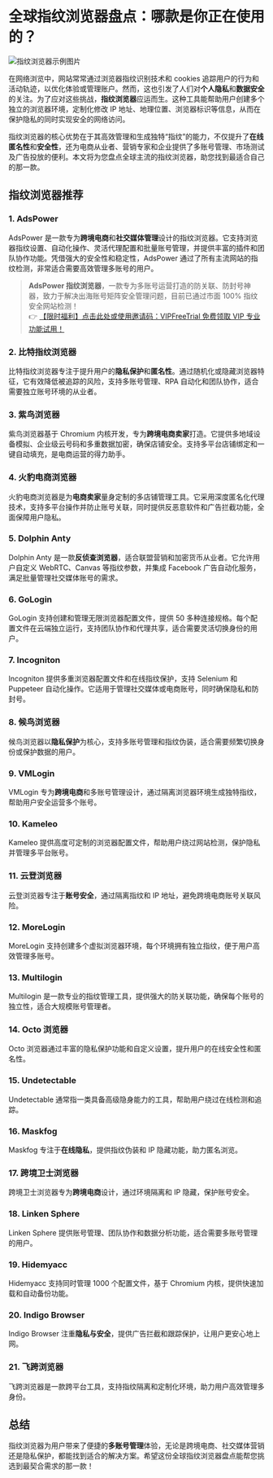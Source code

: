 # 全球指纹浏览器盘点：哪款是你正在使用的？

![指纹浏览器示例图片](https://198301.xyz/img/7581848821.webp)

在网络浏览中，网站常常通过浏览器指纹识别技术和 cookies 追踪用户的行为和活动轨迹，以优化体验或管理账户。然而，这也引发了人们对**个人隐私**和**数据安全**的关注。为了应对这些挑战，**指纹浏览器**应运而生。这种工具能帮助用户创建多个独立的浏览器环境，定制化修改 IP 地址、地理位置、浏览器标识等信息，从而在保护隐私的同时实现安全的网络访问。

指纹浏览器的核心优势在于其高效管理和生成独特“指纹”的能力，不仅提升了**在线匿名性**和**安全性**，还为电商从业者、营销专家和企业提供了多账号管理、市场测试及广告投放的便利。本文将为您盘点全球主流的指纹浏览器，助您找到最适合自己的那一款。

## 指纹浏览器推荐

### 1. AdsPower
AdsPower 是一款专为**跨境电商**和**社交媒体管理**设计的指纹浏览器。它支持浏览器指纹设置、自动化操作、灵活代理配置和批量账号管理，并提供丰富的插件和团队协作功能。凭借强大的安全性和稳定性，AdsPower 通过了所有主流网站的指纹检测，非常适合需要高效管理多账号的用户。

> **AdsPower 指纹浏览器**，一款专为多账号运营打造的防关联、防封号神器，致力于解决出海账号矩阵安全管理问题，目前已通过市面 100% 指纹安全网站检测！  
> 👉 [【限时福利】点击此处或使用邀请码：VIPFreeTrial 免费领取 VIP 专业功能试用！](https://bit.ly/adspower_free)

### 2. 比特指纹浏览器
比特指纹浏览器专注于提升用户的**隐私保护**和**匿名性**。通过随机化或隐藏浏览器特征，它有效降低被追踪的风险，支持多账号管理、RPA 自动化和团队协作，适合需要独立账号环境的从业者。

### 3. 紫鸟浏览器
紫鸟浏览器基于 Chromium 内核开发，专为**跨境电商卖家**打造。它提供多地域设备模拟、企业级云号码和多重数据加密，确保店铺安全。支持多平台店铺绑定和一键自动填充，是电商运营的得力助手。

### 4. 火豹电商浏览器
火豹电商浏览器是为**电商卖家**量身定制的多店铺管理工具。它采用深度匿名化代理技术，支持多平台操作并防止账号关联，同时提供反恶意软件和广告拦截功能，全面保障用户隐私。

### 5. Dolphin Anty
Dolphin Anty 是一款**反侦查浏览器**，适合联盟营销和加密货币从业者。它允许用户自定义 WebRTC、Canvas 等指纹参数，并集成 Facebook 广告自动化服务，满足批量管理社交媒体账号的需求。

### 6. GoLogin
GoLogin 支持创建和管理无限浏览器配置文件，提供 50 多种连接规格。每个配置文件在云端独立运行，支持团队协作和代理共享，适合需要灵活切换身份的用户。

### 7. Incogniton
Incogniton 提供多重浏览器配置文件和在线指纹保护，支持 Selenium 和 Puppeteer 自动化操作。它适用于管理社交媒体或电商账号，同时确保隐私和防封号。

### 8. 候鸟浏览器
候鸟浏览器以**隐私保护**为核心，支持多账号管理和指纹伪装，适合需要频繁切换身份或保护数据的用户。

### 9. VMLogin
VMLogin 专为**跨境电商**和多账号管理设计，通过隔离浏览器环境生成独特指纹，帮助用户安全运营多个账号。

### 10. Kameleo
Kameleo 提供高度可定制的浏览器配置文件，帮助用户绕过网站检测，保护隐私并管理多平台账号。

### 11. 云登浏览器
云登浏览器专注于**账号安全**，通过隔离指纹和 IP 地址，避免跨境电商账号关联风险。

### 12. MoreLogin
MoreLogin 支持创建多个虚拟浏览器环境，每个环境拥有独立指纹，便于用户高效管理多账号。

### 13. Multilogin
Multilogin 是一款专业的指纹管理工具，提供强大的防关联功能，确保每个账号的独立性，适合大规模账号管理者。

### 14. Octo 浏览器
Octo 浏览器通过丰富的隐私保护功能和自定义设置，提升用户的在线安全性和匿名性。

### 15. Undetectable
Undetectable 通常指一类具备高级隐身能力的工具，帮助用户绕过在线检测和追踪。

### 16. Maskfog
Maskfog 专注于**在线隐私**，提供指纹伪装和 IP 隐藏功能，助力匿名浏览。

### 17. 跨境卫士浏览器
跨境卫士浏览器专为**跨境电商**设计，通过环境隔离和 IP 隐藏，保护账号安全。

### 18. Linken Sphere
Linken Sphere 提供账号管理、团队协作和数据分析功能，适合需要多账号管理的用户。

### 19. Hidemyacc
Hidemyacc 支持同时管理 1000 个配置文件，基于 Chromium 内核，提供快速加载和自动备份功能。

### 20. Indigo Browser
Indigo Browser 注重**隐私与安全**，提供广告拦截和跟踪保护，让用户更安心地上网。

### 21. 飞跨浏览器
飞跨浏览器是一款跨平台工具，支持指纹隔离和定制化环境，助力用户高效管理多身份。

## 总结
指纹浏览器为用户带来了便捷的**多账号管理**体验，无论是跨境电商、社交媒体营销还是隐私保护，都能找到适合的解决方案。希望这份全球指纹浏览器盘点能帮您挑选到最契合需求的那一款！